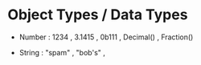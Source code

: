# Object Types / Data Types

- Number : 1234 , 3.1415 , 0b111 , Decimal() , Fraction()

- String : "spam" , "bob's" , 